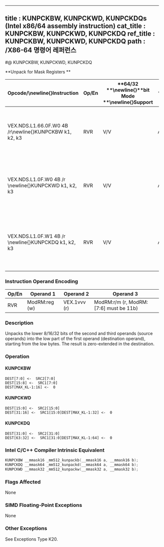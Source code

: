 ----------------------------
title : KUNPCKBW, KUNPCKWD, KUNPCKDQs (Intel x86/64 assembly instruction)
cat_title : KUNPCKBW, KUNPCKWD, KUNPCKDQ
ref_title : KUNPCKBW, KUNPCKWD, KUNPCKDQ
path : /X86-64 명령어 레퍼런스
----------------------------
#@ KUNPCKBW, KUNPCKWD, KUNPCKDQ

**Unpack for Mask Registers **

|**Opcode/**\newline{}**Instruction**|**Op/En**|**64/32 **\newline{}**bit Mode **\newline{}**Support**|**CPUID **\newline{}**Feature **\newline{}**Flag**|**Description**|
|------------------------------------|---------|------------------------------------------------------|--------------------------------------------------|---------------|
|VEX.NDS.L1.66.0F.W0 4B /r\newline{}KUNPCKBW k1, k2, k3|RVR|V/V|AVX512F|Unpack and interleave 8 bits masks in k2 and k3 and write word result in k1.|
|VEX.NDS.L1.0F.W0 4B /r \newline{}KUNPCKWD k1, k2, k3|RVR|V/V|AVX512BW|Unpack and interleave 16 bits in k2 and k3 and write double-word result in k1.|
|VEX.NDS.L1.0F.W1 4B /r \newline{}KUNPCKDQ k1, k2, k3|RVR|V/V|AVX512BW|Unpack and interleave 32 bits masks in k2 and k3 and write quadword result in k1.|
### Instruction Operand Encoding


|Op/En|Operand 1|Operand 2|Operand 3|
|-----|---------|---------|---------|
|RVR|ModRM:reg (w)|VEX.1vvv (r)|ModRM:r/m (r, ModRM:[7:6] must be 11b)|
### Description


Unpacks the lower 8/16/32 bits of the second and third operands (source operands) into the low part of the first operand (destination operand), starting from the low bytes. The result is zero-extended in the destination.


### Operation
#### KUNPCKBW
```info-verb
DEST[7:0] <-  SRC2[7:0]
DEST[15:8] <-  SRC1[7:0]
DEST[MAX_KL-1:16] <-  0
```
#### KUNPCKWD
```info-verb
DEST[15:0] <-  SRC2[15:0]
DEST[31:16] <-  SRC1[15:0]DEST[MAX_KL-1:32] <-  0
```
#### KUNPCKDQ
```info-verb
DEST[31:0] <-  SRC2[31:0]
DEST[63:32] <-  SRC1[31:0]DEST[MAX_KL-1:64] <-  0
```

### Intel C/C++ Compiler Intrinsic Equivalent

```cpp
KUNPCKBW __mmask16 _mm512_kunpackb(__mmask16 a, __mmask16 b);
KUNPCKDQ __mmask64 _mm512_kunpackd(__mmask64 a, __mmask64 b);
KUNPCKWD __mmask32 _mm512_kunpackw(__mmask32 a, __mmask32 b);
```
### Flags Affected


None

### SIMD Floating-Point Exceptions


None

### Other Exceptions


See Exceptions Type K20.

